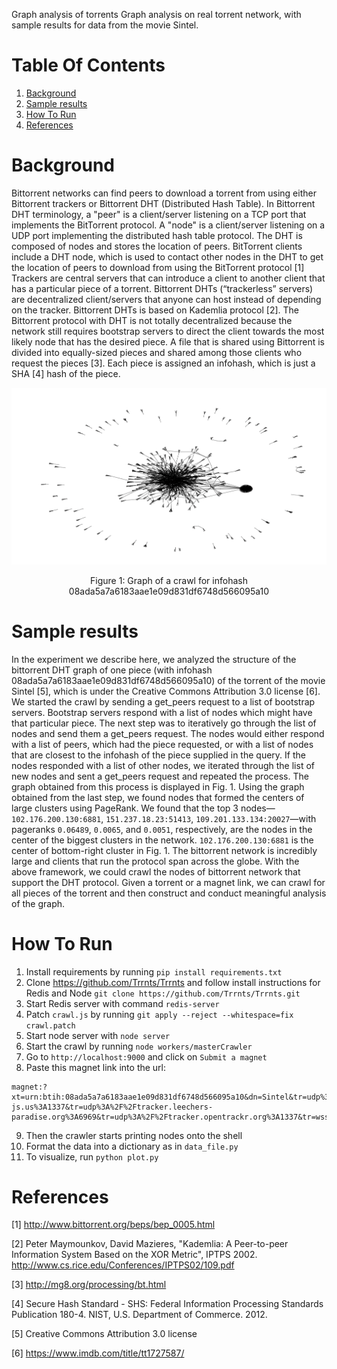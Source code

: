 Graph analysis of torrents
Graph analysis on real torrent network, with sample results for data from the movie Sintel.

# Table Of Contents
1. [Background](#Background)
2. [Sample results](#sample-results)
3. [How To Run](#how-to-run)
4. [References](#References)

# Background
Bittorrent networks can find peers to download a torrent from using either Bittorrent trackers or Bittorrent DHT (Distributed Hash Table). In Bittorrent DHT terminology, a "peer" is a client/server listening on a TCP port that implements the BitTorrent protocol. A "node" is a client/server listening on a UDP port implementing the distributed hash table protocol. The DHT is composed of nodes and stores the location of peers. BitTorrent clients include a DHT node, which is used to contact other nodes in the DHT to get the location of peers to download from using the BitTorrent protocol [1]
Trackers are central servers that can introduce a client to another client that has a particular piece of a torrent. Bittorrent DHTs (“trackerless” servers) are decentralized client/servers that anyone can host instead of depending on the tracker. Bittorrent DHTs is based on Kademlia protocol [2]. The Bittorrent protocol with DHT is not totally decentralized because the network still requires bootstrap servers to direct the client towards the most likely node that has the desired piece.
A file that is shared using Bittorrent is divided into equally-sized pieces and shared among those clients who request the pieces [3]. Each piece is assigned an infohash, which is just a SHA [4] hash of the piece.


![Figure1](images/image1.png)
<p align="center">Figure 1: Graph of a crawl for infohash 08ada5a7a6183aae1e09d831df6748d566095a10</p>


# Sample results
In the experiment we describe here, we analyzed the structure of the bittorrent DHT graph of one piece (with infohash 08ada5a7a6183aae1e09d831df6748d566095a10) of the torrent of the movie Sintel [5], which is under the Creative Commons Attribution 3.0 license [6]. We started the crawl by sending a get_peers request to a list of bootstrap servers. Bootstrap servers respond with a list of nodes which might have that particular piece. The next step was to iteratively go through the list of nodes and send them a get_peers request. The nodes would either respond with a list of peers, which had the piece requested, or with a list of nodes that are closest to the infohash of the piece supplied in the query. If the nodes responded with a list of other nodes, we iterated through the list of new nodes and sent a get_peers request and repeated the process. The graph obtained from this process is displayed in Fig. 1. 
Using the graph obtained from the last step, we found nodes that formed the centers of large clusters using PageRank. We found that the top 3 nodes—`102.176.200.130:6881`, `151.237.18.23:51413`, `109.201.133.134:20027`—with pageranks `0.06489`, `0.0065`, and `0.0051`, respectively, are the nodes in the center of the biggest clusters in the network. `102.176.200.130:6881` is the center of bottom-right cluster in Fig. 1.
The bittorrent network is incredibly large and clients that run the protocol span across the globe. With the above framework, we could crawl the nodes of bittorrent network that support the DHT protocol. Given a torrent or a magnet link, we can crawl for all pieces of the torrent and then construct and conduct meaningful analysis of the graph.
# How To Run
1. Install requirements by running `pip install requirements.txt`
2. Clone https://github.com/Trrnts/Trrnts and follow install instructions for Redis and Node
            `git clone https://github.com/Trrnts/Trrnts.git`
3. Start Redis server with command `redis-server`
4. Patch `crawl.js` by running `git apply --reject --whitespace=fix crawl.patch`
5. Start node server with `node server`
6. Start the crawl by running `node workers/masterCrawler`
7. Go to `http://localhost:9000` and click on `Submit a magnet`
8. Paste this magnet link into the url:
```
magnet:?xt=urn:btih:08ada5a7a6183aae1e09d831df6748d566095a10&dn=Sintel&tr=udp%3A%2F%2Fexplodie.org%3A6969&tr=udp%3A%2F%2Ftracker.coppersurfer.tk%3A6969&tr=udp%3A%2F%2Ftracker.empire-js.us%3A1337&tr=udp%3A%2F%2Ftracker.leechers-paradise.org%3A6969&tr=udp%3A%2F%2Ftracker.opentrackr.org%3A1337&tr=wss%3A%2F%2Ftracker.btorrent.xyz&tr=wss%3A%2F%2Ftracker.fastcast.nz&tr=wss%3A%2F%2Ftracker.openwebtorrent.com&ws=https%3A%2F%2Fwebtorrent.io%2Ftorrents%2F&xs=https%3A%2F%2Fwebtorrent.io%2Ftorrents%2Fsintel.torrent
```
9. Then the crawler starts printing nodes onto the shell
10. Format the data into a dictionary as in `data_file.py`
11. To visualize, run `python plot.py`

# References

[1] http://www.bittorrent.org/beps/bep_0005.html

[2] Peter Maymounkov, David Mazieres, "Kademlia: A Peer-to-peer Information System Based on the XOR Metric", IPTPS 2002. http://www.cs.rice.edu/Conferences/IPTPS02/109.pdf

[3] http://mg8.org/processing/bt.html

[4] Secure Hash Standard - SHS: Federal Information Processing Standards Publication 180-4. NIST, U.S. Department of Commerce. 2012. 

[5] Creative Commons Attribution 3.0 license

[6] https://www.imdb.com/title/tt1727587/
